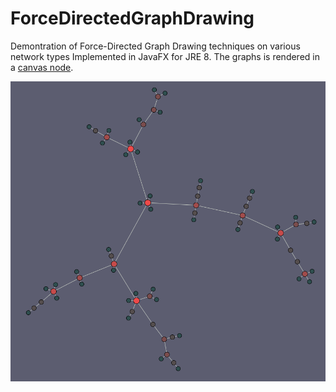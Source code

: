 # ForceDirectedGraphDrawing
Demontration of Force-Directed Graph Drawing techniques on various network types
Implemented in JavaFX for JRE 8. The graphs is rendered in a [canvas node](https://docs.oracle.com/javase/8/javafx/api/javafx/scene/canvas/Canvas.html). 

![ScreenShot](https://github.com/Andre-S/ForceDirectedGraphDrawing/blob/master/preview.PNG)
